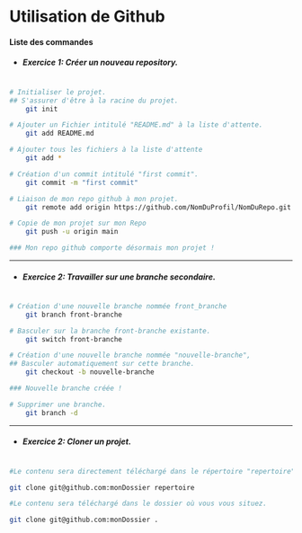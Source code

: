 <!-- Preview = Ctrl + Maj + V on VsCode-->


# Utilisation de Github
#### Liste des commandes
* ##### Exercice 1: Créer un nouveau repository. 


```bash

# Initialiser le projet. 
## S'assurer d'être à la racine du projet.
    git init  

# Ajouter un Fichier intitulé "README.md" à la liste d'attente.
    git add README.md

# Ajouter tous les fichiers à la liste d'attente
    git add * 

# Création d'un commit intitulé "first commit".
    git commit -m "first commit"

# Liaison de mon repo github à mon projet.
    git remote add origin https://github.com/NomDuProfil/NomDuRepo.git

# Copie de mon projet sur mon Repo
    git push -u origin main

### Mon repo github comporte désormais mon projet !
```

*********
* ##### Exercice 2: Travailler sur une branche secondaire. 

```bash

# Création d'une nouvelle branche nommée front_branche
    git branch front-branche

# Basculer sur la branche front-branche existante.
    git switch front-branche

# Création d'une nouvelle branche nommée "nouvelle-branche",
## Basculer automatiquement sur cette branche.
    git checkout -b nouvelle-branche

### Nouvelle branche créée !

# Supprimer une branche.
    git branch -d

```
*********
* ##### Exercice 2: Cloner un projet. 

```bash

#Le contenu sera directement téléchargé dans le répertoire "repertoire"

git clone git@github.com:monDossier repertoire

#Le contenu sera téléchargé dans le dossier où vous vous situez.

git clone git@github.com:monDossier .

```


